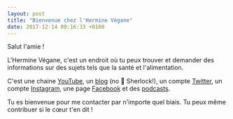 ```yaml
---
layout: post
title: "Bienvenue chez l'Hermine Végane"
date: 2017-12-14 00:16:33 +0100
---
```


Salut l'amie !

L'Hermine Végane, c'est un endroit où tu peux trouver et demander des informations sur des sujets tels que la santé et l'alimentation.

C'est une chaine [YouTube](https://www.youtube.com/channel/UC08xQQqrUpDJFipKmZxwT-g), un [blog](http://herminevegane.fr) (no 💩 Sherlock!), un compte [Twitter](https://twitter.com/hermine_vegane), un compte [Instagram](https://www.instagram.com/hermine.vegane/), une page [Facebook](https://www.facebook.com/hermine.vegane/) et des [podcasts](https://soundcloud.com/bagheera-kiplingi).

Tu es bienvenue pour me contacter par n'importe quel biais. Tu peux même contribuer si le cœur t'en dit !
